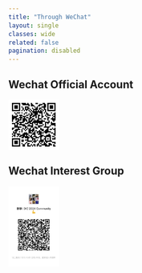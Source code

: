 ```yaml
---
title: "Through WeChat"
layout: single
classes: wide
related: false
pagination: disabled
---
```


<!-- ![描述文字](/assets/images/NYUSHDIC.png) -->
## Wechat Official Account
<img src="/assets/images/OA_QRcode.bmp" alt="Follow Us!" style="display: block; border: 0px solid #ddd; width: 20%; height: 20%;">

## Wechat Interest Group
<img src="/assets/images/WechatQRCode.png" alt="Follow Us!" style="display: block; border: 0px solid #ddd; width: 20%; height: 20%;">